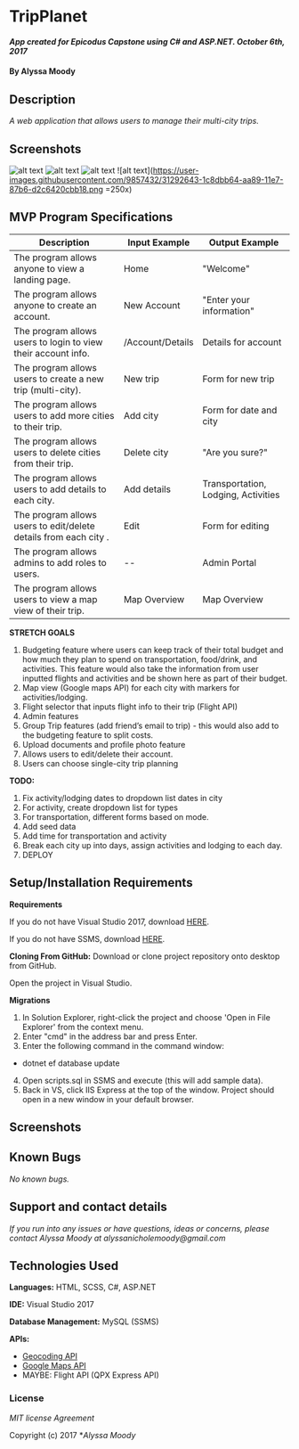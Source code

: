 # TripPlanet

#### _App created for Epicodus Capstone using C# and ASP.NET. October 6th, 2017_

#### By **Alyssa Moody**

## Description

_A web application that allows users to manage their multi-city trips._

## Screenshots
![alt text](https://user-images.githubusercontent.com/9857432/31292583-df9ec2e8-aa88-11e7-9c3b-d08adcfc420f.png)
![alt text](https://user-images.githubusercontent.com/9857432/31292607-00a5f59c-aa89-11e7-80e8-c6da18e4b4ec.png)
![alt text](https://user-images.githubusercontent.com/9857432/31292630-0feaa57a-aa89-11e7-97fb-688180129707.png)
![alt text](https://user-images.githubusercontent.com/9857432/31292643-1c8dbb64-aa89-11e7-87b6-d2c6420cbb18.png =250x)

## MVP Program Specifications

| Description  | Input Example | Output Example |
| ------------- | ------------- | ------------- |
| The program allows anyone to view a landing page.  | Home  | "Welcome"  |
| The program allows anyone to create an account.  | New Account  | "Enter your information"  |
| The program allows users to login to view their account info.  | /Account/Details  | Details for account |
| The program allows users to create a new trip (multi-city).  | New trip  | Form for new trip  |
| The program allows users to add more cities to their trip.  | Add city  | Form for date and city  |
| The program allows users to delete cities from their trip.  | Delete city  | "Are you sure?"  |
| The program allows users to add details to each city.  | Add details  | Transportation, Lodging, Activities  |
| The program allows users to edit/delete details from each city .  | Edit  | Form for editing  |
| The program allows admins to add roles to users.  | --  | Admin Portal  |
| The program allows users to view a map view of their trip.  | Map Overview  | Map Overview  |


**STRETCH GOALS**
1. Budgeting feature where users can keep track of their total budget and how much they plan to spend on transportation, food/drink, and activities. This feature would also take the information from user inputted flights and activities and be shown here as part of their budget.
2. Map view (Google maps API) for each city with markers for activities/lodging.
3. Flight selector that inputs flight info to their trip (Flight API)
4. Admin features
5. Group Trip features (add friend’s email to trip) - this would also add to the budgeting feature to split costs.
6. Upload documents and profile photo feature
7. Allows users to edit/delete their account.
8. Users can choose single-city trip planning

**TODO:**
1. Fix activity/lodging dates to dropdown list dates in city
2. For activity, create dropdown list for types
3. For transportation, different forms based on mode.
4. Add seed data
5. Add time for transportation and activity
6. Break each city up into days, assign activities and lodging to each day.
7. DEPLOY

## Setup/Installation Requirements

**Requirements**

If you do not have Visual Studio 2017, download [HERE](https://www.visualstudio.com/thank-you-downloading-visual-studio/?sku=Community&rel=15).

If you do not have SSMS, download [HERE](https://docs.microsoft.com/en-us/sql/ssms/download-sql-server-management-studio-ssms).

**Cloning From GitHub:** Download or clone project repository onto desktop from GitHub.

Open the project in Visual Studio.

**Migrations**
1. In Solution Explorer, right-click the project and choose 'Open in File Explorer' from the context menu.
2. Enter "cmd" in the address bar and press Enter.
3. Enter the following command in the command window:
  - dotnet ef database update
4. Open scripts.sql in SSMS and execute (this will add sample data).
5. Back in VS, click IIS Express at the top of the window. Project should open in a new window in your default browser.

## Screenshots

## Known Bugs

_No known bugs._

## Support and contact details

_If you run into any issues or have questions, ideas or concerns, please contact Alyssa Moody at alyssanicholemoody@gmail.com_

## Technologies Used

**Languages:** HTML, SCSS, C#, ASP.NET

**IDE:** Visual Studio 2017

**Database Management:** MySQL (SSMS)

**APIs:**
- [Geocoding API](https://github.com/chadly/Geocoding.net)
- [Google Maps API](https://developers.google.com/maps/documentation/javascript/get-api-key)
- MAYBE: Flight API (QPX Express API)


### License

*MIT license Agreement*

Copyright (c) 2017 **_Alyssa Moody_*
